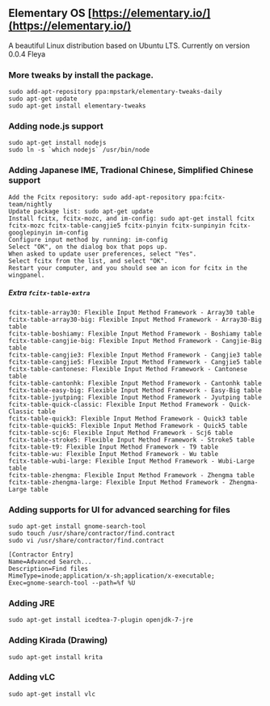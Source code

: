 Elementary OS [https://elementary.io/](https://elementary.io/)
----------------------------------------
A beautiful Linux distribution based on Ubuntu LTS.
Currently on version 0.0.4 Fleya


### More tweaks by install the package. 
```
sudo add-apt-repository ppa:mpstark/elementary-tweaks-daily
sudo apt-get update
sudo apt-get install elementary-tweaks
```

### Adding node.js support 
```
sudo apt-get install nodejs
sudo ln -s `which nodejs` /usr/bin/node
```

### Adding Japanese IME, Tradional Chinese, Simplified Chinese support
```
Add the Fcitx repository: sudo add-apt-repository ppa:fcitx-team/nightly
Update package list: sudo apt-get update
Install fcitx, fcitx-mozc, and im-config: sudo apt-get install fcitx fcitx-mozc fcitx-table-cangjie5 fcitx-pinyin fcitx-sunpinyin fcitx-googlepinyin im-config
Configure input method by running: im-config
Select "OK", on the dialog box that pops up.
When asked to update user preferences, select "Yes".
Select fcitx from the list, and select "OK".
Restart your computer, and you should see an icon for fcitx in the wingpanel. 
```

##### Extra `fcitx-table-extra`
```
fcitx-table-array30: Flexible Input Method Framework - Array30 table
fcitx-table-array30-big: Flexible Input Method Framework - Array30-Big table
fcitx-table-boshiamy: Flexible Input Method Framework - Boshiamy table
fcitx-table-cangjie-big: Flexible Input Method Framework - Cangjie-Big table
fcitx-table-cangjie3: Flexible Input Method Framework - Cangjie3 table
fcitx-table-cangjie5: Flexible Input Method Framework - Cangjie5 table
fcitx-table-cantonese: Flexible Input Method Framework - Cantonese table
fcitx-table-cantonhk: Flexible Input Method Framework - Cantonhk table
fcitx-table-easy-big: Flexible Input Method Framework - Easy-Big table
fcitx-table-jyutping: Flexible Input Method Framework - Jyutping table
fcitx-table-quick-classic: Flexible Input Method Framework - Quick-Classic table
fcitx-table-quick3: Flexible Input Method Framework - Quick3 table
fcitx-table-quick5: Flexible Input Method Framework - Quick5 table
fcitx-table-scj6: Flexible Input Method Framework - Scj6 table
fcitx-table-stroke5: Flexible Input Method Framework - Stroke5 table
fcitx-table-t9: Flexible Input Method Framework - T9 table
fcitx-table-wu: Flexible Input Method Framework - Wu table
fcitx-table-wubi-large: Flexible Input Method Framework - Wubi-Large table
fcitx-table-zhengma: Flexible Input Method Framework - Zhengma table
fcitx-table-zhengma-large: Flexible Input Method Framework - Zhengma-Large table
```




### Adding supports for UI for advanced searching for files
```
sudo apt-get install gnome-search-tool
sudo touch /usr/share/contractor/find.contract
sudo vi /usr/share/contractor/find.contract
```

```
[Contractor Entry]
Name=Advanced Search...
Description=Find files
MimeType=inode;application/x-sh;application/x-executable;
Exec=gnome-search-tool --path=%f %U
```


### Adding JRE
```
sudo apt-get install icedtea-7-plugin openjdk-7-jre
```

### Adding Kirada (Drawing)
```
sudo apt-get install krita
```

### Adding vLC
```
sudo apt-get install vlc
```






